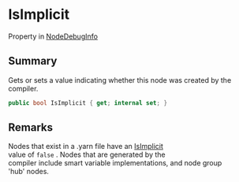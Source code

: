 # IsImplicit

Property in [NodeDebugInfo](yarn.compiler.nodedebuginfo.md)

## Summary

Gets or sets a value indicating whether this node was created by the\
compiler.

```csharp
public bool IsImplicit { get; internal set; }
```

## Remarks

Nodes that exist in a .yarn file have an [IsImplicit](yarn.compiler.nodedebuginfo.isimplicit.md)\
value of `false` . Nodes that are generated by the\
compiler include smart variable implementations, and node group\
'hub' nodes.
